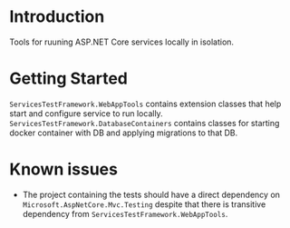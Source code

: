 # Introduction 
Tools for ruuning ASP.NET Core services locally in isolation. 

# Getting Started
`ServicesTestFramework.WebAppTools` contains extension classes that help start and configure service to run locally.
`ServicesTestFramework.DatabaseContainers` contains classes for starting docker container with DB and applying migrations to that DB.

# Known issues
- The project containing the tests should have a direct dependency on `Microsoft.AspNetCore.Mvc.Testing` despite that there is transitive dependency from `ServicesTestFramework.WebAppTools`.
